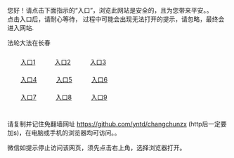 您好！请点击下面指示的“入口”，浏览此网站是安全的，且为您带来平安。。 <br/>
点击入口后，请耐心等待， 过程中可能会出现无法打开的提示，请忽略，最终会进入网站. </br>

法轮大法在长春<br/>
<div style="padding:10px"><a style="margin:20px" target="_blank" href="https://d1lgx9uhurj2kv.cloudfront.net/2Qpsp?oqtsbbh" id="ccLink1" rel="nofollow">入口1</a> <a target="_blank" style="margin:20px" href="https://d137ocrzqf1zb3.cloudfront.net/2Qpsp?harrfs" id="ccLink2" rel="nofollow">入口2</a> <a style="margin:20px" target="_blank" href="https://d2uaozwh9j92rt.cloudfront.net/2Qpsp?lqgjeawn" id="ccLink3" rel="nofollow">入口3</a></div>

<div style="padding:10px" ><a style="margin:20px" target="_blank" href="https://d1lgx9uhurj2kv.cloudfront.net/2Qpsp?oqtsbbh" id="ccLink4" rel="nofollow">入口4</a> <a style="margin:20px" href="https://d137ocrzqf1zb3.cloudfront.net/2Qpsp?harrfs" target="_blank" id="ccLink5" rel="nofollow">入口5</a> <a style="margin:20px" href="https://d2uaozwh9j92rt.cloudfront.net/2Qpsp?lqgjeawn" target="_blank" id="ccLink6" rel="nofollow">入口6</a></div>

<div style="padding:10px"><a style="margin:20px" target="_blank" href="https://d1lgx9uhurj2kv.cloudfront.net/2Qpsp?oqtsbbh" id="ccLink7" rel="nofollow">入口7</a> <a style="margin:20px" href="https://d137ocrzqf1zb3.cloudfront.net/2Qpsp?harrfs" target="_blank" id="ccLink8" rel="nofollow">入口8</a> <a style="margin:20px" target="_blank" href="https://d2uaozwh9j92rt.cloudfront.net/2Qpsp?lqgjeawn" id="ccLink9" rel="nofollow">入口9</a></div>

<br/>



请复制并记住免翻墙网址 https://github.com/yntd/changchunzx (http后一定要加s)，在电脑或手机的浏览器均可访问。。<br/>

微信如提示停止访问该网页，须先点击右上角，选择浏览器打开。
